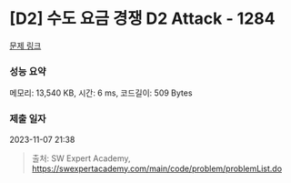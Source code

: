 # [D2] 수도 요금 경쟁 D2 Attack - 1284 

[문제 링크](https://swexpertacademy.com/main/code/problem/problemDetail.do?contestProbId=AV189xUaI8UCFAZN) 

### 성능 요약

메모리: 13,540 KB, 시간: 6 ms, 코드길이: 509 Bytes

### 제출 일자

2023-11-07 21:38



> 출처: SW Expert Academy, https://swexpertacademy.com/main/code/problem/problemList.do
